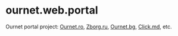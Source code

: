 # ournet.web.portal

Ournet portal project: [Ournet.ro](http://www.ournet.ro), [Zborg.ru](http://www.zborg.ru), [Ournet.bg](http://www.ournet.bg), [Click.md](http://www.click.md), etc.

